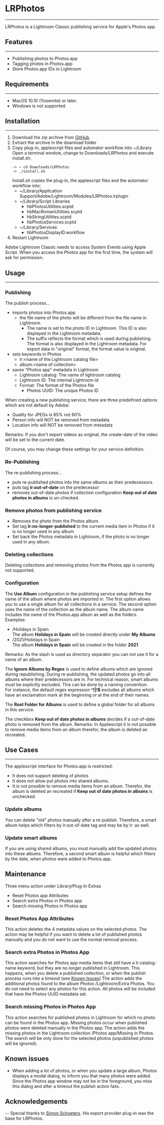 # LRPhotos

---
LRPhotos is a Lightroom Classic publishing service for Apple's Photos app.
## Features

---
* Publishing photos to Photos.app
* Tagging photos in Photos.app
* Store Photos.app IDs in Lightroom

## Requirements

---
* MacOS 10.10 (Yosemite) or later.
* Windows is not supported.

## Installation

---

1. Download the zip archive from [GitHub](https://github.com/sto3014/LRPhotos/blob/main/target/LRPhotos2.1.0.0_mac.zip).
2. Extract the archive in the download folder
3. Copy plug-in, applescript files and automator workflow into ~/Library  
   Open a terminal window, change to Downloads/LRPhotos and execute install.sh:
   ```
   -> ~ cd Downloads/LRPhotos
   -> ./install.sh 
    ```
   Install.sh copies the plug-in, the applescript files and the automator workflow into:
   * ~/Library/Application Support/Adobe/Lightroom/Modules/LRPhotos.lrplugin
   * ~/Library/Script Libraries
     * hbPhotosUtilities.scptd
     * hbMacRomanUtilities.scptd
     * hbStringUtilities.scptd
     * hbPhotosServices.scptd
   * ~/Library/Services
       * hbPhotosDisplayID.workflow
4. Restart Lightroom

Adobe Lightroom Classic needs to access System Events using Apple Script. When you access the Photos app for the
first time, the system will ask for permission.

## Usage

---
### Publishing
The publish process…
* imports photos into Photos.app
    * the file name of the photo will be different from the file name in Lightroom.
        * The name is set to the photo ID in Lightroom. This ID is also displayed in the Lightroom metadata.
        * The suffix reflects the format which is used during publishing. The format is also displayed in the Lightroom
          metadata. For export data in "original" format, the format value is original.
* sets keywords in Photos
    * lr:&lt;name of the Lightroom catalog file>
    * album:&lt;name of collection>
* saves "Photos app" metadata in Lightroom
    * Lightroom catalog: The name of lightroom catalog
    * Lightroom ID: The internal Lightroom id
  * Format: The format of the Photos file
    * Photos UUID: The unique Photos ID

When creating a new publishing service, there are three predefined options which are not default by Adobe:
* Quality for JPEGs is 85% not 60%
* Person info will NOT be removed from metadata
* Location info will NOT be removed from metadata

Remarks: If you don't export videos as original, the create-date of the video will be set to the current date.

Of course, you may change these settings for your service definition.

### Re-Publishing
The re-publishing process…
* puts re-published photos into the same albums as their predecessors.
* puts tag __lr:out-of-date__ on the predecessor
* removes out-of-date photos if collection configuration __Keep out of date photos in albums__ is un-checked.

### Remove photos from publishing service

* Removes the photo from the Photos album.
* Set tag __lr:no-longer-published__ to the current media item in Photos if it is no longer used in any album
* Set back the Photos metadata in Lightroom, if the photo is no longer used in any album.

### Deleting collections

Deleting collections and removing photos from the Photos app is currently not supported.

### Configuration
The __Use Album__ configuration in the publishing service setup defines the name of the album where photos are imported in.
The first option allows you to use a single album for all collections in a service. The second option uses the name
of the collection as the album name. The album name includes the name of the Photos.app album as well as the folders.
Examples:
* /Holidays in Spain  
  The album __Holidays in Spain__ will be created directly under __My Albums__
* /2021/Holidays in Spain  
The album  __Holidays in Spain__ will be created in the folder __2021__  
  
Remarks: As the slash is used as directory separator you can not use it for a name of an album.

The __Ignore Albums by Regex__ is used to define albums which are ignored during republishing. During re-publishing, 
the updated photos go into all albums where their predecessors are in. For technical reason,
smart albums must be explicitly excluded. This can be done by a naming convention.  
For instance, the default regex expression
__^!|!$__ excludes all albums which have an exclamation mark at the beginning or at the end of their names.

The __Root Folder for Albums__ is used to define a global folder for all albums in this service. 

The checkbox __Keep out of date photos in albums__ decides if a out-of-date photo is removed from the album.
Remarks: In Applescript it is not possible to remove media items from an album therefor, the album is deleted an
recreated.

## Use Cases

---
The applescript interface for Photos.app is restricted:
* It does not support deleting of photos
* It does not allow put photos into shared albums.
* It is not possible to remove media items from an album. Therefor, the album is deleted an
  recreated if __Keep out of date photos in albums__ is unchecked.

### Update albums

You can delete "old" photos manually after a re-publish.
Therefore, a smart album helps which filters by lr:out-of-date tag and may be by lr:<catalog name> as well.

### Update smart albums
If you are using shared albums, you must manually add the updated photos into these albums. Therefore, a second 
smart album is helpful which filters by the date, when photos were added to Photos.app.

## Maintenance

Three menu action under Library/Plug-In Extras

* Reset Photos app Attributes
* Search extra Photos in Photos app
* Search missing Photos in Photos app

### Reset Photos App Attributes

This action deletes the 4 metadata values on the selected photos. The action may be helpful if you want to delete a lot
of published photos manually and you do not want to use the normal removal process.

### Search extra Photos in Photos App

This action searches for Photos app media items that still have a lr:catalog-name keyword, but they are no longer
published
in Lightroom. This happens, when you delete a published collection, or when the publish process runs into a timeout (see
[Known Issues](#known-issues))
The action adds the additional photos found to the album Photos /Lightroom/Extra Photos.
You do not need to select any photos for this action. All photos will be included that have the Photos UUID metadata
set.

### Search missing Photos in Photos App

This action searches for published photos in Lightroom for which no photo can be found in the Photos app. Missing photos
occur when published photos were deleted manually in the Photos app. The action adds the missing photos in the
Lightroom collection /Photos app/Missing in Photos.
The search will be only done for the selected photos (unpublished photos will be ignored).

## Known issues

* When adding a lot of photos, or when you update a large album, Photos displays a modal dialog, to inform you that many
  photos were added. Since the Photos app window may not be in the foreground, you miss this dialog and after a timeout the
  publish action fails.
.
## Acknowledgements

--
Special thanks to [Simon Schoeters](https://www.suffix.be/blog/lightroom-iphoto-export/). His export provider plug-in was
the base for LRPhotos.
